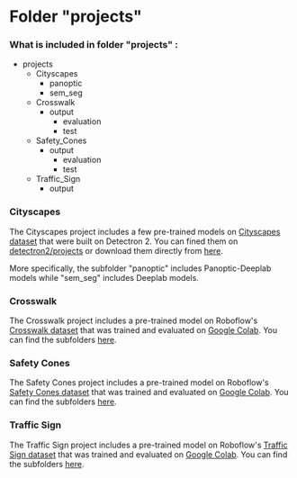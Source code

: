 # Folder "projects"
### What is included in folder "projects" :
- projects
  - Cityscapes
      - panoptic
      - sem_seg
  - Crosswalk
      - output
          - evaluation
          - test
  - Safety_Cones
      - output
          - evaluation
          - test
  - Traffic_Sign
     - output

### Cityscapes 
The Cityscapes project includes a few pre-trained models on [Cityscapes dataset](https://www.cityscapes-dataset.com/) that were built on Detectron 2. You can fined them on [detectron2/projects](https://github.com/facebookresearch/detectron2/tree/main/projects) or download them directly from [here](https://drive.google.com/drive/folders/1RriN_4f98Hvac1i5dePDmoLZAMkNVLu8?usp=drive_link). 

More specifically, the subfolder "panoptic" includes Panoptic-Deeplab models while "sem_seg" includes Deeplab models.

### Crosswalk
The Crosswalk project includes a pre-trained model on Roboflow's [Crosswalk dataset](https://universe.roboflow.com/detectioncompetition/detection2.0) that was trained and evaluated on [Google Colab](https://drive.google.com/file/d/1PixrU3kkgsYKYUdNChJakWu5uKFr3CEh/view?usp=drive_link). You can find the subfolders [here](https://drive.google.com/drive/folders/1IK_FBrcgSeXS1WmYNvYpGinXPoNlvCNQ?usp=drive_link).

### Safety Cones
The Safety Cones project includes a pre-trained model on Roboflow's [Safety Cones dataset](https://universe.roboflow.com/roboflow-universe-projects/safety-cones-vfrj2) that was trained and evaluated on [Google Colab](https://drive.google.com/file/d/1rSsLVSE3GZSqyD6Qhekd-avSUSpOE8bb/view?usp=drive_link). You can find the subfolders [here](https://drive.google.com/drive/folders/1AFVnZCjsUSJGlQKqgiKDTSUC5gT6UEaG?usp=drive_link).

### Traffic Sign
The Traffic Sign project includes a pre-trained model on Roboflow's [Traffic Sign dataset](https://universe.roboflow.com/weerakarn/traffic-sign-dataset-tdsoi) that was trained and evaluated on [Google Colab](https://drive.google.com/file/d/1zStw1ixfaKV1LWYSendcEP71Sr5wLf15/view?usp=drive_link). You can find the subfolders [here](https://drive.google.com/drive/folders/1FVSOfiZF2sG0LgitK-RgAiiyA-D4Woud?usp=drive_link).

